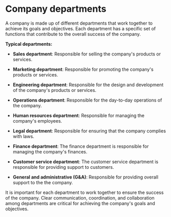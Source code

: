 # Company departments

A company is made up of different departments that work together to achieve its goals and objectives. Each department has a specific set of functions that contribute to the overall success of the company.

**Typical departments:**

* **Sales department**: Responsible for selling the company's products or services.

* **Marketing department**: Responsible for promoting the company's products or services.

* **Engineering department**: Responsible for the design and development of the company's products or services.

* **Operations department**: Responsible for the day-to-day operations of the company.

* **Human resources department**: Responsible for managing the company's employees.

* **Legal department**: Responsible for ensuring that the company complies with laws.

* **Finance department**: The finance department is responsible for managing the company's finances.

* **Customer service department**: The customer service department is responsible for providing support to customers.

* **General and administrative (G&A)**: Responsible for providing overall support to the the company.

It is important for each department to work together to ensure the success of the company. Clear communication, coordination, and collaboration among departments are critical for achieving the company's goals and objectives.
